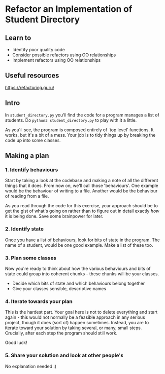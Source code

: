# Refactor an Implementation of Student Directory

## Learn to
* Identify poor quality code
* Consider possible refactors using OO relationships
* Implement refactors using OO relationships

## Useful resources
https://refactoring.guru/

## Intro

In `student_directory.py` you'll find the code for a program manages a list of students. Do `python3 student_directory.py` to play with it a little.

As you'll see, the program is composed entirely of 'top level' functions. It works, but it's a bit of a mess. Your job is to tidy things up by breaking the code up into some classes.

## Making a plan

### 1. Identify behaviours

Start by taking a look at the codebase and making a note of all the different things that it does. From now on, we'll call those 'behaviours'. One example would be the behaviour of writing to a file. Another would be the behaviour of reading from a file.

As you read through the code for this exercise, your approach should be to get the gist of what's going on rather than to figure out in detail exactly _how_ it is being done. Save some brainpower for later.

### 2. Identify state

Once you have a list of behaviours, look for bits of state in the program. The name of a student, would be one good example. Make a list of these too.

### 3. Plan some classes

Now you're ready to think about how the various behaviours and bits of state could group into coherent chunks - these chunks will be your classes.

- Decide which bits of state and which behaviours belong together
- Give your classes sensible, descriptive names

### 4. Iterate towards your plan

This is the hardest part. Your goal here is not to delete everything and start again - this would not normally be a feasible approach in any serious project, though it does (sort of) happen sometimes. Instead, you are to iterate toward your solution by taking several, or many, small steps. Crucially, after each step the program should still work.

Good luck!

### 5. Share your solution and look at other people's

No explanation needed :)
